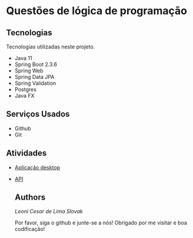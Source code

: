 # Questões de lógica de programação

## Tecnologias

Tecnologias utilizadas neste projeto.

* Java 11
* Spring Boot 2.3.6
* Spring Web
* Spring Data JPA
* Spring Validation
* Postgres
* Java FX


## Serviços Usados

* Github
* Git

## Atividades
- [Aplicação desktop](https://github.com/leoniCS99/storeShoes)
- [API](https://nodejs.org/en/)

  ## Authors

  *Leoni Cesar de Lima Slovak*

  Por favor, siga o github e junte-se a nós!
  Obrigado por me visitar e boa codificação!
